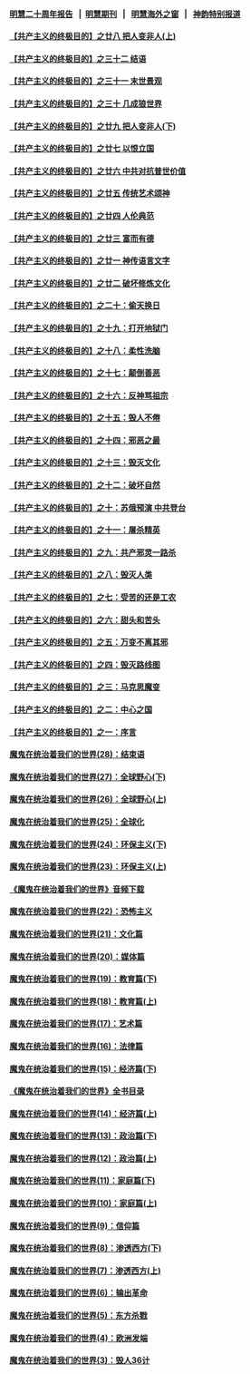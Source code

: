 #### [明慧二十周年报告](https://github.com/gfw-breaker/mh-reports/blob/master/README.md?t=07210341) &nbsp;&nbsp;|&nbsp;&nbsp;[明慧期刊](https://github.com/gfw-breaker/mh-qikan) &nbsp;&nbsp;|&nbsp;&nbsp; [明慧海外之窗](https://github.com/gfw-breaker/mh-news/blob/master/README.md?t=07210341) &nbsp;&nbsp;|&nbsp;&nbsp; [神韵特别报道](https://github.com/gfw-breaker/mh-news/blob/master/shenyun.md?t=07210341) 

#### [【共产主义的终极目的】之廿八 把人变非人(上)](../pages/nsc422/n11340492.md?t=07210341) 

#### [【共产主义的终极目的】之三十二 结语](../pages/nsc422/n11360535.md?t=07210341) 

#### [【共产主义的终极目的】之三十一 末世景观](../pages/nsc422/n11351129.md?t=07210341) 

#### [【共产主义的终极目的】之三十 几成狼世界](../pages/nsc422/n11348280.md?t=07210341) 

#### [【共产主义的终极目的】之廿九 把人变非人(下)](../pages/nsc422/n11344140.md?t=07210341) 

#### [【共产主义的终极目的】之廿七 以恨立国](../pages/nsc422/n11336944.md?t=07210341) 

#### [【共产主义的终极目的】之廿六 中共对抗普世价值](../pages/nsc422/n11324785.md?t=07210341) 

#### [【共产主义的终极目的】之廿五 传统艺术颂神](../pages/nsc422/n11296396.md?t=07210341) 

#### [【共产主义的终极目的】之廿四 人伦典范](../pages/nsc422/n11296397.md?t=07210341) 

#### [【共产主义的终极目的】之廿三 富而有德](../pages/nsc422/n11283598.md?t=07210341) 

#### [【共产主义的终极目的】之廿一 神传语言文字](../pages/nsc422/n11263265.md?t=07210341) 

#### [【共产主义的终极目的】之廿二 破坏修炼文化](../pages/nsc422/n11245728.md?t=07210341) 

#### [【共产主义的终极目的】之二十：偷天换日](../pages/nsc422/n11238846.md?t=07210341) 

#### [【共产主义的终极目的】之十九：打开地狱门](../pages/nsc422/n11206376.md?t=07210341) 

#### [【共产主义的终极目的】之十八：柔性洗脑](../pages/nsc422/n11199994.md?t=07210341) 

#### [【共产主义的终极目的】之十七：颠倒善恶](../pages/nsc422/n11179782.md?t=07210341) 

#### [【共产主义的终极目的】之十六：反神骂祖宗](../pages/nsc422/n11166798.md?t=07210341) 

#### [【共产主义的终极目的】之十五：毁人不倦](../pages/nsc422/n11166792.md?t=07210341) 

#### [【共产主义的终极目的】之十四：邪恶之最](../pages/nsc422/n11150249.md?t=07210341) 

#### [【共产主义的终极目的】之十三：毁灭文化](../pages/nsc422/n11135227.md?t=07210341) 

#### [【共产主义的终极目的】之十二：破坏自然](../pages/nsc422/n11135214.md?t=07210341) 

#### [【共产主义的终极目的】之十：苏俄预演 中共登台](../pages/nsc422/n11118424.md?t=07210341) 

#### [【共产主义的终极目的】之十一：屠杀精英](../pages/nsc422/n11118442.md?t=07210341) 

#### [【共产主义的终极目的】之九：共产邪灵一路杀](../pages/nsc422/n11114139.md?t=07210341) 

#### [【共产主义的终极目的】之八：毁灭人类](../pages/nsc422/n11108503.md?t=07210341) 

#### [【共产主义的终极目的】之七：受苦的还是工农](../pages/nsc422/n11101809.md?t=07210341) 

#### [【共产主义的终极目的】之六：甜头和苦头](../pages/nsc422/n11096971.md?t=07210341) 

#### [【共产主义的终极目的】之五：万变不离其邪](../pages/nsc422/n11091285.md?t=07210341) 

#### [【共产主义的终极目的】之四：毁灭路线图](../pages/nsc422/n11086284.md?t=07210341) 

#### [【共产主义的终极目的】之三：马克思魔变](../pages/nsc422/n11061941.md?t=07210341) 

#### [【共产主义的终极目的】之二：中心之国](../pages/nsc422/n11047728.md?t=07210341) 

#### [【共产主义的终极目的】之一：序言](../pages/nsc422/n11086077.md?t=07210341) 

#### [魔鬼在统治着我们的世界(28)：结束语](../pages/nsc422/n10936246.md?t=07210341) 

#### [魔鬼在统治着我们的世界(27)：全球野心(下)](../pages/nsc422/n10928319.md?t=07210341) 

#### [魔鬼在统治着我们的世界(26)：全球野心(上)](../pages/nsc422/n10900318.md?t=07210341) 

#### [魔鬼在统治着我们的世界(25)：全球化](../pages/nsc422/n10788205.md?t=07210341) 

#### [魔鬼在统治着我们的世界(24)：环保主义(下)](../pages/nsc422/n10695307.md?t=07210341) 

#### [魔鬼在统治着我们的世界(23)：环保主义(上)](../pages/nsc422/n10688613.md?t=07210341) 

#### [《魔鬼在统治着我们的世界》音频下载](../pages/nsc422/n10635553.md?t=07210341) 

#### [魔鬼在统治着我们的世界(22)：恐怖主义](../pages/nsc422/n10614727.md?t=07210341) 

#### [魔鬼在统治着我们的世界(21)：文化篇](../pages/nsc422/n10597706.md?t=07210341) 

#### [魔鬼在统治着我们的世界(20)：媒体篇](../pages/nsc422/n10586579.md?t=07210341) 

#### [魔鬼在统治着我们的世界(19)：教育篇(下)](../pages/nsc422/n10564808.md?t=07210341) 

#### [魔鬼在统治着我们的世界(18)：教育篇(上)](../pages/nsc422/n10526970.md?t=07210341) 

#### [魔鬼在统治着我们的世界(17)：艺术篇](../pages/nsc422/n10499093.md?t=07210341) 

#### [魔鬼在统治着我们的世界(16)：法律篇](../pages/nsc422/n10485969.md?t=07210341) 

#### [魔鬼在统治着我们的世界(15)：经济篇(下)](../pages/nsc422/n10469975.md?t=07210341) 

#### [《魔鬼在统治着我们的世界》全书目录](../pages/nsc422/n10464261.md?t=07210341) 

#### [魔鬼在统治着我们的世界(14)：经济篇(上)](../pages/nsc422/n10457370.md?t=07210341) 

#### [魔鬼在统治着我们的世界(13)：政治篇(下)](../pages/nsc422/n10448270.md?t=07210341) 

#### [魔鬼在统治着我们的世界(12)：政治篇(上)](../pages/nsc422/n10444576.md?t=07210341) 

#### [魔鬼在统治着我们的世界(11)：家庭篇(下)](../pages/nsc422/n10440961.md?t=07210341) 

#### [魔鬼在统治着我们的世界(10)：家庭篇(上)](../pages/nsc422/n10435448.md?t=07210341) 

#### [魔鬼在统治着我们的世界(9)：信仰篇](../pages/nsc422/n10432159.md?t=07210341) 

#### [魔鬼在统治着我们的世界(8)：渗透西方(下)](../pages/nsc422/n10429603.md?t=07210341) 

#### [魔鬼在统治着我们的世界(7)：渗透西方(上)](../pages/nsc422/n10426013.md?t=07210341) 

#### [魔鬼在统治着我们的世界(6)：输出革命](../pages/nsc422/n10421536.md?t=07210341) 

#### [魔鬼在统治着我们的世界(5)：东方杀戮](../pages/nsc422/n10417707.md?t=07210341) 

#### [魔鬼在统治着我们的世界(4)：欧洲发端](../pages/nsc422/n10414890.md?t=07210341) 

#### [魔鬼在统治着我们的世界(3)：毁人36计](../pages/nsc422/n10411583.md?t=07210341) 

